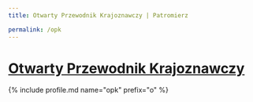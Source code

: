 ```yaml
---
title: Otwarty Przewodnik Krajoznawczy | Patromierz

permalink: /opk
---
```


# [Otwarty Przewodnik Krajoznawczy](https://patronite.pl/opk)

{% include profile.md name="opk" prefix="o" %}
